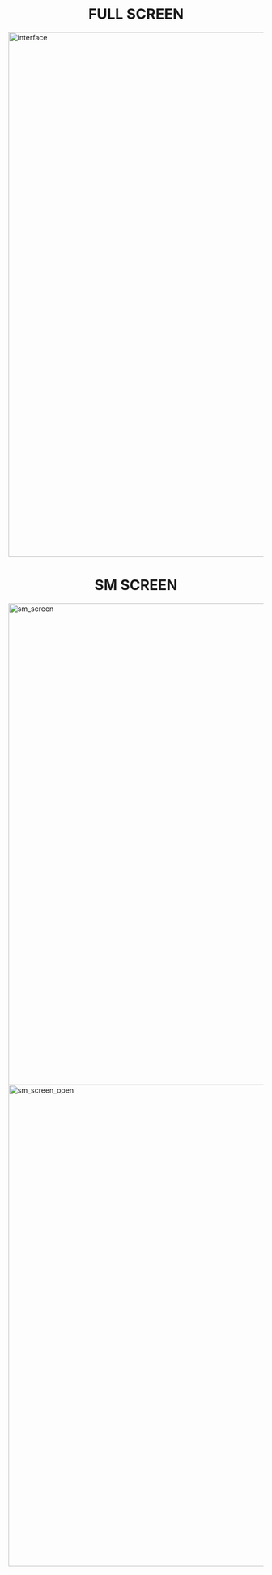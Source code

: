 <h1 style="text-align: center">FULL SCREEN</h1>
<img width="1037" alt="interface" src="https://user-images.githubusercontent.com/47697063/227019679-ca5ca62b-7c96-44b8-89ec-299a3381417f.png">
<h1 style="text-align:center">SM SCREEN</h1>
<img width="952" alt="sm_screen" src="https://user-images.githubusercontent.com/47697063/227020397-814e6a7b-fd81-416a-8031-1d733b6e180e.png">
<img width="952" alt="sm_screen_open" src="https://user-images.githubusercontent.com/47697063/227020487-f5d6d214-89ca-4153-8c1a-b81f90151bce.png">
